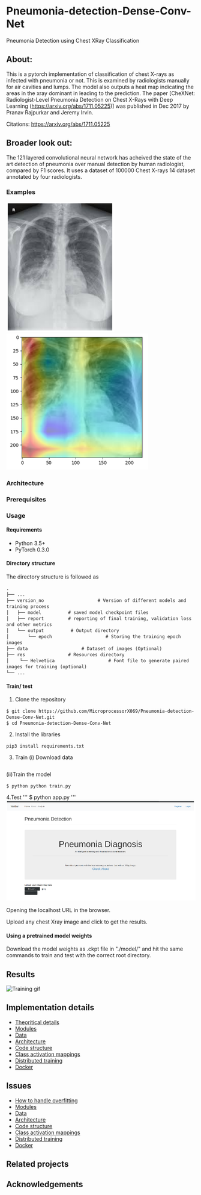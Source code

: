 # Pneumonia-detection-Dense-Conv-Net
Pneumonia Detection using Chest XRay Classification

## About:
This is a pytorch implementation of classification of chest X-rays as infected with pneumonia or not. This is examined by radiologists manually for air cavities and lumps. The model also outputs a heat map indicating the areas in the xray dominant in leading to the prediction.
The paper [CheXNet: Radiologist-Level Pneumonia Detection on Chest X-Rays with Deep Learning (https://arxiv.org/abs/1711.05225)] was published in Dec 2017 by Pranav Rajpurkar and Jeremy Irvin.

Citations:
https://arxiv.org/abs/1711.05225

## Broader look out:
The 121 layered convolutional neural network has acheived the state of the art detection of pneumonia over manual detection by human radiologist, compared by F1 scores. It uses a dataset of 100000 Chest X-rays 14 dataset annotated by four radiologists.

### Examples
![ChestXray input](https://github.com/MicroprocessorX069/Pneumonia-detection-Dense-Conv-Net/blob/master/documentation/image%20res/chestxray.PNG)
![ChestXray cam output](https://github.com/MicroprocessorX069/Pneumonia-detection-Dense-Conv-Net/blob/master/documentation/image%20res/chestxraycam.PNG)

### Architecture


### Prerequisites
### Usage

#### Requirements
- Python 3.5+
- PyTorch 0.3.0
 
#### Directory structure
The directory structure is followed as 
```
.
├── ...
├── version_no                    # Version of different models and training process
│   ├── model          # saved model checkpoint files
│   ├── report         # reporting of final training, validation loss and other metrics
│   └── output          # Output directory
│       └── epoch                    # Storing the training epoch images
├── data                    # Dataset of images (Optional)
├── res                # Resources directory
│    └── Helvetica                    # Font file to generate paired images for training (optional) 
└── ...
```

#### Train/ test
1. Clone the repository
```
$ git clone https://github.com/MicroprocessorX069/Pneumonia-detection-Dense-Conv-Net.git
$ cd Pneumonia-detection-Dense-Conv-Net
```
2. Install the libraries
```
pip3 install requirements.txt
```
3. Train
(i) Download data
```

```
(ii)Train the model
```
$ python python train.py
```
4.Test
'''
$ python app.py
'''
![homepage](https://github.com/MicroprocessorX069/Pneumonia-detection-Dense-Conv-Net/blob/master/documentation/image%20res/homepage.PNG)

Opening the localhost URL in the browser.

Upload any chest Xray image and click to get the results.

#### Using a pretrained model weights
Download the model weights as .ckpt file in "./model/" and hit the same commands to train and test with the correct root directory.

## Results
![Training gif]()

## Implementation details
- [Theoritical details](docs/CONTRIBUTING.md)
- [Modules](docs/CONTRIBUTING.md)
- [Data](docs/CONTRIBUTING.md)
- [Architecture](docs/CONTRIBUTING.md)
- [Code structure](docs/CONTRIBUTING.md)
- [Class activation mappings](documentation/cam.md)
- [Distributed training](docs/CONTRIBUTING.md)
- [Docker](docs/CONTRIBUTING.md)

## Issues
- [How to handle overfitting](documentation/regularization.md)
- [Modules](docs/CONTRIBUTING.md)
- [Data](docs/CONTRIBUTING.md)
- [Architecture](docs/CONTRIBUTING.md)
- [Code structure](docs/CONTRIBUTING.md)
- [Class activation mappings](documentation/cam.md)
- [Distributed training](docs/CONTRIBUTING.md)
- [Docker](docs/CONTRIBUTING.md)

## Related projects
## Acknowledgements




